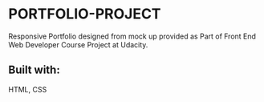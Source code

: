 # PORTFOLIO-PROJECT
Responsive Portfolio designed from mock up provided as Part of Front End Web Developer Course Project at Udacity.

## Built with:
HTML, CSS

